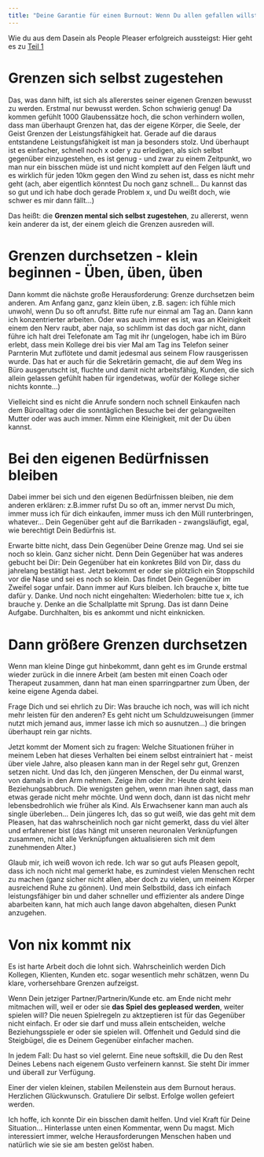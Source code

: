 ```yaml
---
title: "Deine Garantie für einen Burnout: Wenn Du allen gefallen willst. Teil 2"
---
```

Wie du aus dem Dasein als People Pleaser erfolgreich aussteigst: 
Hier geht es zu [Teil 1](/posts/)

# Grenzen sich selbst zugestehen
Das, was dann hilft, ist sich als allererstes seiner eigenen Grenzen bewusst zu werden. Erstmal nur bewusst werden. Schon schwierig genug! Da kommen gefühlt 1000 Glaubenssätze hoch, die schon verhindern wollen, dass man überhaupt Grenzen hat, das der eigene Körper, die Seele, der Geist Grenzen der Leistungsfähigkeit hat. Gerade auf die daraus entstandene Leistungsfähigkeit ist man ja besonders stolz. Und überhaupt ist es einfacher, schnell noch x oder y zu erledigen, als sich selbst gegenüber einzugestehen, es ist genug - und zwar zu einem Zeitpunkt, wo man nur ein bisschen müde ist und nicht komplett auf den Felgen läuft und es wirklich für jeden 10km gegen den Wind zu sehen ist, dass es nicht mehr geht (ach, aber eigentlich könntest Du noch ganz schnell... Du kannst das so gut und ich habe doch gerade Problem x, und Du weißt doch, wie schwer es mir dann fällt...)

Das heißt: die **Grenzen mental sich selbst zugestehen**, zu allererst, wenn kein anderer da ist, der einem gleich die Grenzen ausreden will. 

# Grenzen durchsetzen - klein beginnen - Üben, üben, üben
Dann kommt die nächste große Herausforderung: Grenze durchsetzen beim anderen. Am Anfang ganz, ganz klein üben, z.B. sagen: ich fühle mich unwohl, wenn Du so oft anrufst. Bitte rufe nur einmal am Tag an. Dann kann ich konzentrierter arbeiten. Oder was auch immer es ist, was an Kleinigkeit einem den Nerv raubt, aber naja, so schlimm ist das doch gar nicht, dann führe ich halt drei Telefonate am Tag mit ihr (ungelogen, habe ich im Büro erlebt, dass mein Kollege drei bis vier Mal am Tag ins Telefon seiner Parnterin Mut zuflötete und damit jedesmal aus seinem Flow rausgerissen wurde. Das hat er auch für die Sekretärin gemacht, die auf dem Weg ins Büro ausgerutscht ist, fluchte und damit nicht arbeitsfähig, Kunden, die sich allein gelassen gefühlt haben für irgendetwas, wofür der Kollege sicher nichts konnte...)

Vielleicht sind es nicht die Anrufe sondern noch schnell Einkaufen nach dem Büroalltag oder die sonntäglichen Besuche bei der gelangweilten Mutter oder was auch immer. Nimm eine Kleinigkeit, mit der Du üben kannst. 

# Bei den eigenen Bedürfnissen bleiben
Dabei immer bei sich und den eigenen Bedürfnissen bleiben, nie dem anderen erklären: z.B.immer rufst Du so oft an, immer nervst Du mich, immer muss ich für dich einkaufen, immer muss ich den Müll runterbringen, whatever... Dein Gegenüber geht auf die Barrikaden - zwangsläufigt, egal, wie berechtigt Dein Bedürfnis ist. 

Erwarte bitte nicht, dass Dein Gegenüber Deine Grenze mag. Und sei sie noch so klein. Ganz sicher nicht. Denn Dein Gegenüber hat was anderes gebucht bei Dir: Dein Gegenüber hat ein konkretes Bild von Dir, dass du jahrelang bestätigt hast. Jetzt bekommt er oder sie plötzlich ein Stoppschild vor die Nase und sei es noch so klein. Das findet Dein Gegenüber im Zweifel sogar unfair. Dann immer auf Kurs bleiben. Ich brauche x, bitte tue dafür y. Danke. Und noch nicht eingehalten: Wiederholen: bitte tue x, ich brauche y. Denke an die Schallplatte mit Sprung. Das ist dann Deine Aufgabe. Durchhalten, bis es ankommt und nicht einknicken.  

# Dann größere Grenzen durchsetzen
Wenn man kleine Dinge gut hinbekommt, dann geht es im Grunde erstmal wieder zurück in die innere Arbeit (am besten mit einen Coach oder Therapeut zusammen, dann hat man einen sparringpartner zum Üben, der keine eigene Agenda dabei. 

Frage Dich und sei ehrlich zu Dir: Was brauche ich noch, was will ich nicht mehr leisten für den anderen? Es geht nicht um Schuldzuweisungen (immer nutzt mich jemand aus, immer lasse ich mich so ausnutzen...) die bringen überhaupt rein gar nichts. 

Jetzt kommt der Moment sich zu fragen: Welche Situationen früher in meinem Leben hat dieses Verhalten bei einem selbst eintrainiert hat - meist über viele Jahre, also pleasen kann man in der Regel sehr gut, Grenzen setzen nicht. Und das Ich, den jüngeren Menschen, der Du einmal warst, von damals in den Arm nehmen. Zeige ihm oder ihr: Heute droht kein Beziehungsabbruch. Die wenigsten gehen, wenn man ihnen sagt, dass man etwas gerade nicht mehr möchte. Und wenn doch, dann ist das nicht mehr lebensbedrohlich wie früher als Kind. Als Erwachsener kann man auch als single überleben... Dein jüngeres Ich, das so gut weiß, wie das geht mit dem Pleasen, hat das wahrscheinlich noch gar nicht gemerkt, dass du viel älter und erfahrener bist (das hängt mit unseren neuronalen Verknüpfungen zusammen, nicht alle Verknüpfungen aktualisieren sich mit dem zunehmenden Alter.)

Glaub mir, ich weiß wovon ich rede. Ich war so gut aufs Pleasen gepolt, dass ich noch nicht mal gemerkt habe, es zumindest vielen Menschen recht zu machen (ganz sicher nicht allen, aber doch zu vielen, um meinem Körper ausreichend Ruhe zu gönnen). Und mein Selbstbild, dass ich einfach leistungsfähiger bin und daher schneller und effizienter als andere Dinge abarbeiten kann, hat mich auch lange davon abgehalten, diesen Punkt anzugehen. 

# Von nix kommt nix
Es ist harte Arbeit doch die lohnt sich. Wahrscheinlich werden Dich Kollegen, Klienten, Kunden etc. sogar wesentlich mehr schätzen, wenn Du klare, vorhersehbare Grenzen aufzeigst. 

Wenn Dein jetziger Partner/Partnerin/Kunde etc. am Ende nicht mehr mitmachen will, weil er oder sie **das Spiel des gepleased werden**, weiter spielen will? Die neuen Spielregeln zu aktzeptieren ist für das Gegenüber nicht einfach. Er oder sie darf und muss allein entscheiden, welche Beziehungsspiele er oder sie spielen will. Offenheit und Geduld sind die Steigbügel, die es Deinem Gegenüber einfacher machen. 

In jedem Fall: Du hast so viel gelernt. Eine neue softskill, die Du den Rest Deines Lebens nach eigenem Gusto verfeinern kannst. Sie steht Dir immer und überall zur Verfügung.

Einer der vielen kleinen, stabilen Meilenstein aus dem Burnout heraus. Herzlichen Glückwunsch. Gratuliere Dir selbst. Erfolge wollen gefeiert werden. 

Ich hoffe, ich konnte Dir ein bisschen damit helfen. Und viel Kraft für Deine Situation... Hinterlasse unten einen Kommentar, wenn Du magst. Mich interessiert immer, welche Herausforderungen Menschen haben und natürlich wie sie sie am besten gelöst haben. 
